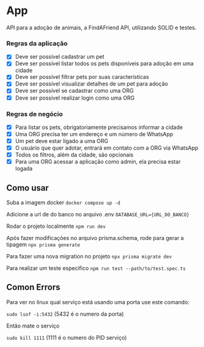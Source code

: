 # App

API para a adoção de animais, a FindAFriend API, utilizando SOLID e testes.

### Regras da aplicação

- [x] Deve ser possível cadastrar um pet
- [x] Deve ser possível listar todos os pets disponíveis para adoção em uma cidade
- [x] Deve ser possível filtrar pets por suas características
- [x] Deve ser possível visualizar detalhes de um pet para adoção
- [x] Deve ser possível se cadastrar como uma ORG
- [x] Deve ser possível realizar login como uma ORG

### Regras de negócio

- [x] Para listar os pets, obrigatoriamente precisamos informar a cidade
- [x] Uma ORG precisa ter um endereço e um número de WhatsApp
- [x] Um pet deve estar ligado a uma ORG
- [x] O usuário que quer adotar, entrará em contato com a ORG via WhatsApp
- [x] Todos os filtros, além da cidade, são opcionais
- [x] Para uma ORG acessar a aplicação como admin, ela precisa estar logada

## Como usar

Suba a imagem docker
`docker compose up -d`

Adicione a url de do banco no arquivo .env
`DATABASE_URL={URL_DO_BANCO}`

Rodar o projeto localmente
`npm run dev`

Após fazer modificações no arquivo prisma.schema, rode para gerar a tipagem
`npx prisma generate`

Para fazer uma nova migration no projeto
`npx prisma migrate dev`

Para realizar um teste especifico
`npm run test --path/to/test.spec.ts`

## Comon Errors

Para ver no linux qual serviço está usando uma porta use este comando:

`sudo lsof -i:5432` (5432 é o numero da porta)

Então mate o serviço

`sudo kill 1111` (1111 é o numero do PID serviço)
